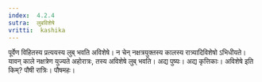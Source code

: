 ```yaml
---
index:  4.2.4
sutra:  लुबविशेषे
vritti:  kashika 
---
```


पूर्वेण विहितस्य प्रत्ययस्य लुब् भवति अविशेषे। न चेन् नक्षत्रयुक्तस्य कालस्य रात्र्यादिविशेषो ऽभिधीयते। यावन् काले नक्षत्रेण युज्यते अहोरात्रः, तस्य अविशेषे लुब् भवति। अद्य पुष्यः। अद्य कृत्तिकाः। अविशेषे इति किम्? पौषी रात्रिः। पौषमहः।

